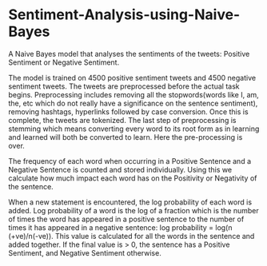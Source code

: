 # Sentiment-Analysis-using-Naive-Bayes
A Naive Bayes model that analyses the sentiments of the tweets: Positive Sentiment or Negative Sentiment.

The model is trained on 4500 positive sentiment tweets and 4500 negative sentiment tweets. The tweets are preprocessed before the actual task begins. Preprocessing includes removing all the stopwords(words like I, am, the, etc which do not really have a significance on the sentence sentiment), removing hashtags, hyperlinks followed by case conversion. Once this is complete, the tweets are tokenized. The last step of preprocessing is stemming which means converting every word to its root form as in learning and learned will both be converted to learn.
Here the pre-processing is over.

The frequency of each word when occurring in a Positive Sentence and a Negative Sentence is counted and stored individually. Using this we calculate how much impact each word has on the Positivity or Negativity of the sentence.

When a new statement is encountered, the log probability of each word is added. Log probability of a word is the log of a fraction which is the number of times the word has appeared in a positive sentence to the number of times it has appeared in a negative sentence: log probability = log(n (+ve)/n(-ve)).
This value is calculated for all the words in the sentence and added together. If the final value is > 0, the sentence has a Positive Sentiment, and Negative Sentiment otherwise.
